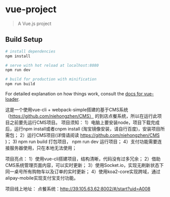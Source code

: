 # vue-project

> A Vue.js project

## Build Setup

``` bash
# install dependencies
npm install

# serve with hot reload at localhost:8080
npm run dev

# build for production with minification
npm run build
```

For detailed explanation on how things work, consult the [docs for vue-loader](http://vuejs.github.io/vue-loader).

这是一个使用vue-cli + webpack-simple搭建的基于CMS系统（https://github.com/niehongzhen/CMS） 的到店点餐系统，所以在运行此项目之前要先运行CMS项目。
项目须知：
1）电脑上要安装node，项目下载完成后，运行npm install或者cnpm install (淘宝镜像安装，请自行百度)，安装项目所需包；
2）运行CMS项目(详情请阅读 https://github.com/niehongzhen/CMS )；
3) npm run build 打包项目，
   npm run dev 运行项目；
4）支付功能需要连接服务器使用，只在本地无法使用；

项目亮点：
1）使用vue-cli搭建项目，结构清晰，代码没有过多冗余；
2）借助CMS系统管理页面内容，可以实时更新；
3）使用Socket.io，实现无刷新状态下同一桌号所有购物车以及订单的实时更新；
4）使用koa2-core实现跨域，通过alipay-mobile实现支付宝支付功能。

项目线上地址：
点餐系统：http://39.105.63.62:8002/#/start?uid=A008


